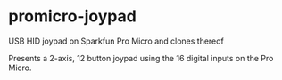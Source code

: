 # promicro-joypad
USB HID joypad on Sparkfun Pro Micro and clones thereof

Presents a 2-axis, 12 button joypad using the 16 digital inputs on the Pro Micro.
